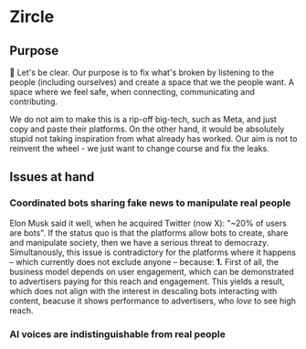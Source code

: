 # Zircle

## Purpose
🥇 Let's be clear. Our purpose is to fix what's broken by listening to the people (including ourselves) and create a space that we the people want. A space where we feel safe, when connecting, communicating and contributing. 

We do not aim to make this is a rip-off big-tech, such as Meta, and just copy and paste their platforms. On the other hand, it would be absolutely stupid not taking inspiration from what already has worked. Our aim is not to reinvent the wheel - we just want to change course and fix the leaks. 

## Issues at hand

### Coordinated bots sharing fake news to manipulate real people
Elon Musk said it well, when he acquired Twitter (now X): "~20% of users are bots". If the status quo is that the platforms allow bots to create, share and manipulate society, then we have a serious threat to democrazy. Simultanously, this issue is contradictory for the platforms where it happens – which currently does not exclude anyone – because:
**1.** First of all, the business model depends on user engagement, which can be demonstrated to advertisers paying for this reach and engagement. This yields a result, which does not align with the interest in descaling bots interacting with content, beacuse it shows performance to advertisers, who *love* to see high reach. 


### AI voices are indistinguishable from real people
